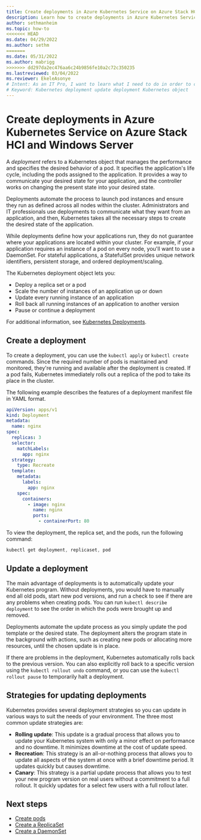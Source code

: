 ```yaml
---
title: Create deployments in Azure Kubernetes Service on Azure Stack HCI and Windows Server
description: Learn how to create deployments in Azure Kubernetes Service on Azure Stack HCI.
author: sethmanheim
ms.topic: how-to
<<<<<<< HEAD
ms.date: 04/29/2022
ms.author: sethm 
=======
ms.date: 05/31/2022
ms.author: mabrigg 
>>>>>>> dd297da2ec476aa6c24b9856fe10a2c72c350235
ms.lastreviewed: 03/04/2022
ms.reviewer: EkeleAsonye
# Intent: As an IT Pro, I want to learn what I need to do in order to create deployments in Azure Kubernetes Service (AKS) on Azure Stack HCI.
# Keyword: Kubernetes deployment update deployment Kubernetes object
---
```


# Create deployments in Azure Kubernetes Service on Azure Stack HCI and Windows Server

A _deployment_ refers to a Kubernetes object that manages the performance and specifies the desired behavior of a pod. It specifies the application's life cycle, including the pods assigned to the application. It provides a way to communicate your desired state for your application, and the controller works on changing the present state into your desired state.

Deployments automate the process to launch pod instances and ensure they run as defined across all nodes within the cluster. Administrators and IT professionals use deployments to communicate what they want from an application, and then, Kubernetes takes all the necessary steps to create the desired state of the application.

While deployments define how your applications run, they do not guarantee where your applications are located within your cluster. For example, if your application requires an instance of a pod on every node, you'll want to use a DaemonSet. For stateful applications, a StatefulSet provides unique network identifiers, persistent storage, and ordered deployment/scaling. 

The Kubernetes deployment object lets you:

- Deploy a replica set or a pod
- Scale the number of instances of an application up or down
- Update every running instance of an application
- Roll back all running instances of an application to another version
- Pause or continue a deployment

For additional information, see [Kubernetes Deployments](https://kubernetes.io/docs/concepts/workloads/controllers/deployment/).

## Create a deployment

To create a deployment, you can use the `kubectl apply` or `kubectl create` commands. Since the required number of pods is maintained and monitored, they're running and available after the deployment is created. If a pod fails, Kubernetes immediately rolls out a replica of the pod to take its place in the cluster.

The following example describes the features of a deployment manifest file in YAML format.

```yml
apiVersion: apps/v1
kind: Deployment
metadata:
  name: nginx
spec:
  replicas: 3
  selector:
    matchLabels:
      app: nginx
  strategy:
    type: Recreate
  template:
    metadata:
      labels:
        app: nginx
    spec:
      containers:
        - image: nginx
          name: nginx
          ports:
            - containerPort: 80
```

To view the deployment, the replica set, and the pods, run the following command:

```powershell
kubectl get deployment, replicaset, pod
```

## Update a deployment

The main advantage of deployments is to automatically update your Kubernetes program. Without deployments, you would have to manually end all old pods, start new pod versions, and run a check to see if there are any problems when creating pods. You can run `kubectl describe deployment` to see the order in which the pods were brought up and removed.

Deployments automate the update process as you simply update the pod template or the desired state. The deployment alters the program state in the background with actions, such as creating new pods or allocating more resources, until the chosen update is in place.

If there are problems in the deployment, Kubernetes automatically rolls back to the previous version. You can also explicitly roll back to a specific version using the `kubectl rollout undo` command, or you can use the `kubectl rollout pause` to temporarily halt a deployment.

## Strategies for updating deployments

Kubernetes provides several deployment strategies so you can update in various ways to suit the needs of your environment. The three most common update strategies are:

- **Rolling update**: This update is a gradual process that allows you to update your Kubernetes system with only a minor effect on performance and no downtime. It minimizes downtime at the cost of update speed.
- **Recreation**: This strategy is an all-or-nothing process that allows you to update all aspects of the system at once with a brief downtime period. It updates quickly but causes downtime.
- **Canary**: This strategy is a partial update process that allows you to test your new program version on real users without a commitment to a full rollout. It quickly updates for a select few users with a full rollout later.

## Next steps

- [Create pods](create-pods.md)
- [Create a ReplicaSet](create-replicasets.md)
- [Create a DaemonSet](create-daemonsets.md)